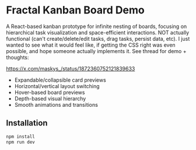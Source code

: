 # Fractal Kanban Board Demo

A React-based kanban prototype for infinite nesting of boards, focusing on hierarchical task visualization and space-efficient interactions. NOT actually functional (can't create/delete/edit tasks, drag tasks, persist data, etc). I just wanted to see what it would feel like, if getting the CSS right was even possible, and hope someone actually implements it. See thread for demo + thoughts:

https://x.com/maskys_/status/1872360752121839633

- Expandable/collapsible card previews
- Horizontal/vertical layout switching
- Hover-based board previews
- Depth-based visual hierarchy
- Smooth animations and transitions

## Installation

```bash
npm install
npm run dev
```
